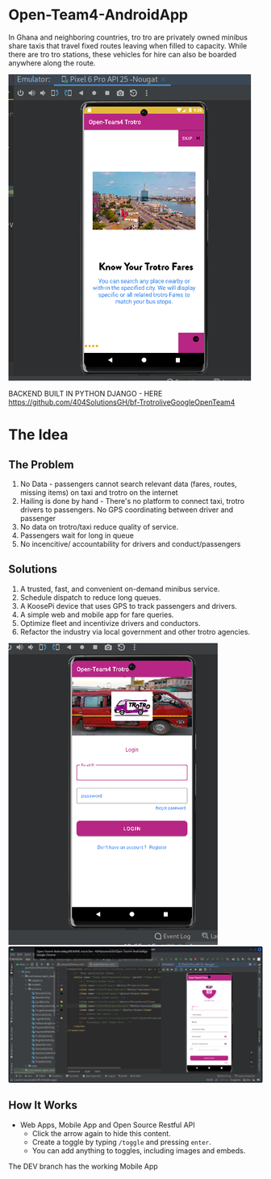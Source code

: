 # Open-Team4-AndroidApp

In Ghana and neighboring countries, tro tro are privately owned minibus share taxis that travel fixed routes leaving when filled to capacity. While there are tro tro stations, these vehicles for hire can also be boarded anywhere along the route.

![](https://github.com/404SolutionsGH/Open-Team4-AndroidApp/blob/main/onboard1.png)

BACKEND BUILT IN PYTHON DJANGO - HERE 
https://github.com/404SolutionsGH/bf-TrotroliveGoogleOpenTeam4

# The Idea

## The Problem

1. No Data - passengers cannot search relevant data (fares, routes, missing items) on
taxi and trotro on the internet
2. Hailing is done by hand - There's no platform to connect taxi, trotro drivers to
passengers. No GPS coordinating between driver and passenger
3. No data on trotro/taxi reduce quality of service.
4. Passengers wait for long in queue
5. No incencitive/ accountability for drivers and conduct/passengers

## Solutions

1. A trusted, fast, and convenient on-demand
minibus service.
2. Schedule dispatch to reduce long queues.
3. A KoosePi device that uses GPS to track
passengers and drivers.
4. A simple web and mobile app for fare queries.
5. Optimize fleet and incentivize drivers and
conductors.
6. Refactor the industry via local government
and other trotro agencies.


![](https://github.com/404SolutionsGH/Open-Team4-AndroidApp/blob/main/login.png)
![](https://github.com/404SolutionsGH/Open-Team4-AndroidApp/blob/main/signUo.png)

## How It Works

- Web Apps, Mobile App and Open Source Restful API
    - Click the arrow again to hide this content.
    - Create a toggle by typing `/toggle` and pressing `enter`.
    - You can add anything to toggles, including images and embeds.
    
    
The DEV branch has the working Mobile App
